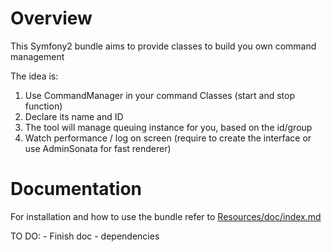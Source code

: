 Overview
========

This Symfony2 bundle aims to provide classes to build you own command management

The idea is:

1. Use CommandManager in your command Classes (start and stop function)
2. Declare its name and ID
3. The tool will manage queuing instance for you, based on the id/group
4. Watch performance / log on screen (require to create the interface or use AdminSonata for fast renderer)


Documentation
=============

For installation and how to use the bundle refer to [Resources/doc/index.md](https://github.com/Earls/FlamingoCommandQueue/blob/master/Resources/doc/index.md)

TO DO:
    - Finish doc
    - dependencies